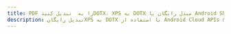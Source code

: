 ---title: PDF را به  تبدیل کنیدDOTX، XPS به DOTX مبدل رایگان یا Android SDKdescription: تبدیل رایگانXPS به DOTX با استفاده از Android Cloud APIs & SDK همچنین اسناد PDF را در Cloud ایجاد، ویرایش و رندر کنید.---
